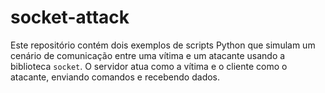 # socket-attack
Este repositório contém dois exemplos de scripts Python que simulam um cenário de comunicação entre uma vítima e um atacante usando a biblioteca `socket`. O servidor atua como a vítima e o cliente como o atacante, enviando comandos e recebendo dados.
